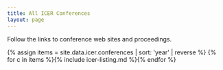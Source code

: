 ```yaml
---
title: All ICER Conferences
layout: page
---
```


Follow the links to conference web sites and proceedings.

{% assign items = site.data.icer.conferences | sort: 'year' | reverse %}
{% for c in items %}{% include icer-listing.md %}{% endfor %}
